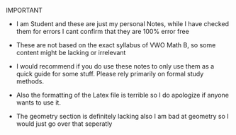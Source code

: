 IMPORTANT 
- I am Student and these are just my personal Notes, while I have checked them for errors I cant confirm that they are 100% error free 

- These are not based on the exact syllabus of VWO Math B, so some content might be lacking or irrelevant

- I would recommend if you do use these notes to only use them as a quick guide for some stuff. Please rely primarily on formal study methods. 

- Also the formatting of the Latex file is terrible so I do apologize if anyone wants to use it. 

- The geometry section is definitely lacking also I am bad at geometry so I would just go over that seperatly 